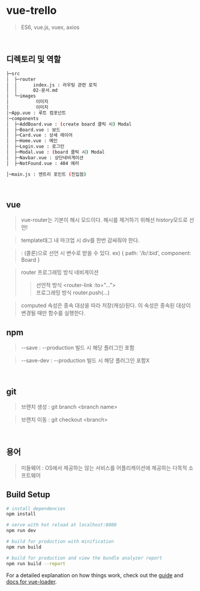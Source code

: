 # vue-trello

> ES6, vue.js, vuex, axios

<br>

## 디렉토리 및 역할

```sh
├─src
│  ├─router
│  │      index.js : 라우팅 관련 로직
│  │      02-문서.md
│  └─images
│          이미지
│          이미지
│─App.vue : 루트 컴포넌트
│─components 
│  ├─AddBoard.vue : (create board 클릭 시) Modal
│  ├─Board.vue : 보드
│  ├─Card.vue : 상세 레이어
│  ├─Home.vue : 메인
│  ├─Login.vue : 로그인
│  ├─Modal.vue : (board 클릭 시) Modal
│  ├─Navbar.vue : 상단네비게이션
│  ├─NotFound.vue : 404 에러

│─main.js : 엔트리 포인트 (진입점)
```

<br>


## vue
> vue-router는 기본이 해시 모드이다. 해시를 제거하기 위해선 history모드로 선언!  

> template태그 내 마크업 시 div를 한번 감싸줘야 한다.  

> : (콜론)으로 선언 시  변수로 받을 수 있다. ex) { path: '/b/:bid', component: Board }  

> router 프로그래밍 방식 네비게이션   
>> 선언적 방식 &lt;router-link :to="..."&gt;  
>> 프로그래밍 방식 router.push(...)

> computed 속성은 종속 대상을 따라 저장(캐싱)된다. 이 속성은 종속된 대상이 변경될 때만 함수를 실행한다.  

## npm
> --save : --production 빌드 시 해당 플러그인 포함

> --save-dev : --production 빌드 시 해당 플러그인 포함X

<br>

## git
> 브랜치 생성 : git branch &lt;branch name&gt;

> 브랜치 이동 : git checkout &lt;branch&gt;

<br>

## 용어
> 미들웨어 : OS에서 제공하는 않는 서비스를 어플리케이션에 제공하는 다목적 소프트웨어

## Build Setup

``` bash
# install dependencies
npm install

# serve with hot reload at localhost:8080
npm run dev

# build for production with minification
npm run build

# build for production and view the bundle analyzer report
npm run build --report
```

For a detailed explanation on how things work, check out the [guide](http://vuejs-templates.github.io/webpack/) and [docs for vue-loader](http://vuejs.github.io/vue-loader).
